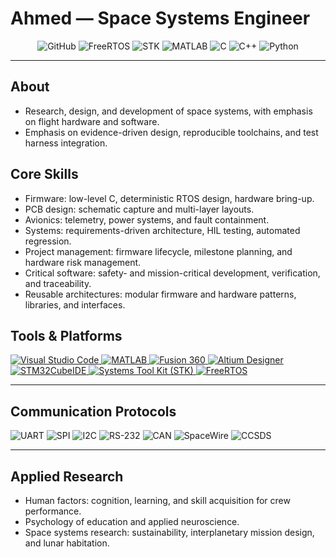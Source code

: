 # Ahmed — Space Systems Engineer

<p align="center">
  <!-- Core identity badges -->
  <img src="https://img.shields.io/badge/GitHub-Profile-181717?style=for-the-badge&logo=github&logoColor=white" alt="GitHub"/>
  <img src="https://img.shields.io/badge/RTOS-FreeRTOS-FF6C37?style=for-the-badge&logo=freertos&logoColor=white" alt="FreeRTOS"/>
  <img src="https://img.shields.io/badge/Orbital-STK-0A84FF?style=for-the-badge&logo=oracle&logoColor=white" alt="STK"/>
  <img src="https://img.shields.io/badge/Modeling-MATLAB-0076A8?style=for-the-badge&logo=mathworks&logoColor=white" alt="MATLAB"/>
  <img src="https://img.shields.io/badge/C-%2300599C.svg?style=for-the-badge&logo=c&logoColor=white" alt="C"/>
  <img src="https://img.shields.io/badge/C++-%2300599C.svg?style=for-the-badge&logo=c%2B%2B&logoColor=white" alt="C++"/>
  <img src="https://img.shields.io/badge/Python-%233776AB.svg?style=for-the-badge&logo=python&logoColor=white" alt="Python"/>
</p>

---

## About

- Research, design, and development of space systems, with emphasis on flight hardware and software.  
- Emphasis on evidence-driven design, reproducible toolchains, and test harness integration.  

## Core Skills

- Firmware: low-level C, deterministic RTOS design, hardware bring-up.  
- PCB design: schematic capture and multi-layer layouts.  
- Avionics: telemetry, power systems, and fault containment.  
- Systems: requirements-driven architecture, HIL testing, automated regression.  
- Project management: firmware lifecycle, milestone planning, and hardware risk management.  
- Critical software: safety- and mission-critical development, verification, and traceability.  
- Reusable architectures: modular firmware and hardware patterns, libraries, and interfaces.  

## Tools & Platforms

<p align="left">
  <a href="https://code.visualstudio.com/" target="_blank" rel="noreferrer">
    <img src="https://img.shields.io/badge/VS_Code-007ACC?style=for-the-badge&logo=visual-studio-code&logoColor=white" alt="Visual Studio Code"/>
  </a>
  <a href="https://www.mathworks.com/products/matlab.html" target="_blank" rel="noreferrer">
    <img src="https://img.shields.io/badge/MATLAB-0076A8?style=for-the-badge&logo=mathworks&logoColor=white" alt="MATLAB"/>
  </a>
  <a href="https://www.autodesk.com/products/fusion-360/overview" target="_blank" rel="noreferrer">
    <img src="https://img.shields.io/badge/Fusion_360-1e1e1e?style=for-the-badge&logo=autodesk&logoColor=white" alt="Fusion 360"/>
  </a>
  <a href="https://www.altium.com/" target="_blank" rel="noreferrer">
    <img src="https://img.shields.io/badge/Altium_Designer-A5915F?style=for-the-badge&logo=altium-designer&logoColor=white" alt="Altium Designer"/>
  </a>
  <a href="https://www.st.com/en/development-tools/stm32cubeide.html" target="_blank" rel="noreferrer">
    <img src="https://img.shields.io/badge/STM32CubeIDE-003D7A?style=for-the-badge&logo=stmicroelectronics&logoColor=white" alt="STM32CubeIDE"/>
  </a>
  <a href="https://www.ansys.com/products/missions/stk" target="_blank" rel="noreferrer">
    <img src="https://img.shields.io/badge/Systems_Tool_Kit_(STK)-005A9C?style=for-the-badge&logo=oracle&logoColor=white" alt="Systems Tool Kit (STK)"/>
  </a>
  <a href="https://www.freertos.org/" target="_blank" rel="noreferrer">
    <img src="https://img.shields.io/badge/FreeRTOS-%23FF6C37?style=for-the-badge&logo=freertos&logoColor=white" alt="FreeRTOS"/>
  </a>
</p>

---

## Communication Protocols

<p align="left">
  <img src="https://img.shields.io/badge/UART-343434?style=for-the-badge" alt="UART"/>
  <img src="https://img.shields.io/badge/SPI-204060?style=for-the-badge" alt="SPI"/>
  <img src="https://img.shields.io/badge/I2C-005A9C?style=for-the-badge" alt="I2C"/>
  <img src="https://img.shields.io/badge/RS--232-333333?style=for-the-badge" alt="RS-232"/>
  <img src="https://img.shields.io/badge/CAN-FF9900?style=for-the-badge" alt="CAN"/>
  <img src="https://img.shields.io/badge/SpaceWire-0A84FF?style=for-the-badge" alt="SpaceWire"/>
  <img src="https://img.shields.io/badge/CCSDS-0076A8?style=for-the-badge" alt="CCSDS"/>
</p>

---

## Applied Research

- Human factors: cognition, learning, and skill acquisition for crew performance.  
- Psychology of education and applied neuroscience.  
- Space systems research: sustainability, interplanetary mission design, and lunar habitation.  
